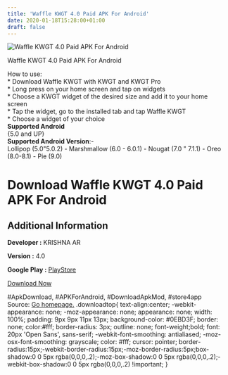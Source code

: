 ```yaml
---
title: 'Waffle KWGT 4.0 Paid APK For Android'
date: 2020-01-18T15:28:00+01:00
draft: false
---
```


![Waffle KWGT 4.0 Paid APK For Android](https://i0.wp.com/apkhome.net/wp-content/uploads/2020/01/Waffle-KWGT-4.0-Paid.png "Waffle KWGT 4.0 Paid APK For Android")

  

Waffle KWGT 4.0 Paid APK For Android

How to use:  
\* Download Waffle KWGT with KWGT and KWGT Pro  
\* Long press on your home screen and tap on widgets  
\* Choose a KWGT widget of the desired size and add it to your home screen  
\* Tap the widget, go to the installed tab and tap Waffle KWGT  
\* Choose a widget of your choice  
**Supported Android**  
{5.0 and UP}  
**Supported Android Version**:-  
Lollipop (5.0"5.0.2) - Marshmallow (6.0 - 6.0.1) - Nougat (7.0 " 7.1.1) - Oreo (8.0-8.1) - Pie (9.0)

Download Waffle KWGT 4.0 Paid APK For Android
=============================================

Additional Information
----------------------

**Developer :** KRISHNA AR

**Version :** 4.0

**Google Play :** [PlayStore](https://play.google.com/store/apps/details?id=wafflekwgt.kustom.pack)

  

[Download Now](https://store4app.co/post/waffle-kwgt-4-0-paid-apk-for-android_1579331897)

  
#ApkDownload, #APKForAndroid, #DownloadApkMod, #store4app  
Source: [Go homepage.](https://store4app.co/post/waffle-kwgt-4-0-paid-apk-for-android_1579331897) .downloadtop{ text-align:center; -webkit-appearance: none; -moz-appearance: none; appearance: none; width: 100%; padding: 9px 9px 11px 13px; background-color: #0EBD3F; border: none; color:#fff; border-radius: 3px; outline: none; font-weight;bold; font: 20px 'Open Sans', sans-serif; -webkit-font-smoothing: antialiased; -moz-osx-font-smoothing: grayscale; color: #fff; cursor: pointer; border-radius:15px;-webkit-border-radius:15px;-moz-border-radius:5px;box-shadow:0 0 5px rgba(0,0,0,.2);-moz-box-shadow:0 0 5px rgba(0,0,0,.2);-webkit-box-shadow:0 0 5px rgba(0,0,0,.2) !important; }